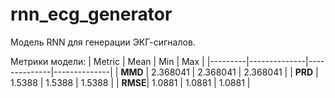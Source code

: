 # rnn_ecg_generator

Модель RNN для генерации ЭКГ-сигналов.

Метрики модели: 
| Metric  | Mean         | Min          | Max          |
|---------|--------------|--------------|--------------|
| **MMD** | 2.368041     | 2.368041     | 2.368041     |
| **PRD** | 1.5388       | 1.5388       | 1.5388       |
| **RMSE**| 1.0881       | 1.0881       | 1.0881       |
